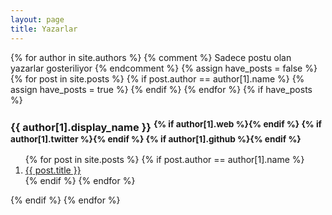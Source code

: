 ```yaml
---
layout: page
title: Yazarlar
---
```


<div class="posts">
{% for author in site.authors %}
  {% comment %}
    Sadece postu olan yazarlar gosteriliyor
  {% endcomment %}
  {% assign have_posts = false %}
  {% for post in site.posts %}
    {% if post.author == author[1].name %}
      {% assign have_posts = true %}
    {% endif %}
  {% endfor %}
  {% if have_posts %}
  <a name="{{ author[1].name }}"></a>
  <h3>
    {{ author[1].display_name }}
    <sup>
    {% if author[1].web %}<a href="{{ author[1].web }}" class="author-link"><i class="fa fa-external-link"></i></a>{% endif %}
    {% if author[1].twitter %}<a href="https://twitter.com/{{ author[1].twitter }}" class="author-link"><i class="fa fa-twitter"></i></a>{% endif %}
    {% if author[1].github %}<a href="https://github.com/{{ author[1].github }}" class="author-link"><i class="fa fa-github"></i></a>{% endif %}
    </sup>
  </h3>
  <ol>
    {% for post in site.posts %}
    {% if post.author == author[1].name %}
    <li><a href="{{ post.url }}">{{ post.title }}</a></li>
    {% endif %}
    {% endfor %}
  </ol>
  {% endif %}
{% endfor %}
</div>
